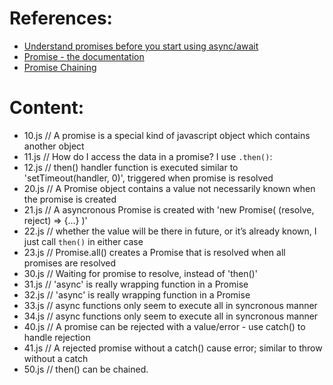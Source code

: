 # References:
- [Understand promises before you start using async/await](https://medium.com/@bluepnume/learn-about-promises-before-you-start-using-async-await-eb148164a9c8)
- [Promise - the documentation](https://developer.mozilla.org/he/docs/Web/JavaScript/Reference/Global_Objects/Promise)
- [Promise Chaining](https://javascript.info/promise-chaining)

# Content:
-  10.js // A promise is a special kind of javascript object which contains another object
-  11.js // How do I access the data in a promise? I use `.then()`:
-  12.js // then() handler function is executed similar to 'setTimeout(handler, 0)', triggered when promise is resolved
-  20.js // A Promise object contains a value not necessarily known when the promise is created
-  21.js // A asyncronous Promise is created with 'new Promise( (resolve, reject) => {...} )'
-  22.js // whether the value will be there in future, or it’s already known, I just call `then()` in either case
-  23.js // Promise.all() creates a Promise that is resolved when all promises are resolved
-  30.js // Waiting for promise to resolve, instead of 'then()'
-  31.js // 'async' is really wrapping function in a Promise
-  32.js // 'async' is really wrapping function in a Promise
-  33.js // async functions only seem to execute all in syncronous manner
-  34.js // async functions only seem to execute all in syncronous manner
-  40.js // A promise can be rejected with a value/error - use catch() to handle rejection
-  41.js // A rejected promise without a catch() cause error; similar to throw without a catch
-  50.js // then() can be chained.
